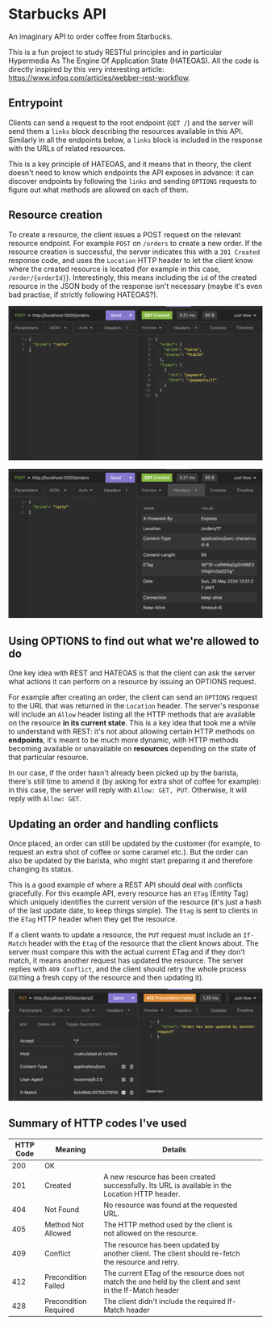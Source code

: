 # Starbucks API

An imaginary API to order coffee from Starbucks.

This is a fun project to study RESTful principles and in particular Hypermedia As The Engine Of Application State (HATEOAS). All the code is directly inspired by this very interesting article: https://www.infoq.com/articles/webber-rest-workflow.

## Entrypoint

Clients can send a request to the root endpoint (`GET /`) and the server will send them a `links` block describing the resources available in this API. Similarly in all the endpoints below, a `links` block is included in the response with the URLs of related resources.

This is a key principle of HATEOAS, and it means that in theory, the client doesn't need to know which endpoints the API exposes in advance: it can discover endpoints by following the `links` and sending `OPTIONS` requests to figure out what methods are allowed on each of them.

## Resource creation

To create a resource, the client issues a POST request on the relevant resource endpoint. For example `POST` on `/orders` to create a new order. If the resource creation is successful, the server indicates this with a `201 Created` response code, and uses the `Location` HTTP header to let the client know where the created resource is located (for example in this case, `/order/{orderId}`). Interestingly, this means including the `id` of the created resource in the JSON body of the response isn't necessary (maybe it's even bad practise, if strictly following HATEOAS?).

![Creating an order](./screenshots//creating-an-order.png)

![Response headers after creating an order](./screenshots/creating-an-order-headers.png)

## Using OPTIONS to find out what we're allowed to do

One key idea with REST and HATEOAS is that the client can ask the server what actions it can perform on a resource by issuing an OPTIONS request.

For example after creating an order, the client can send an `OPTIONS` request to the URL that was returned in the `Location` header. The server's response will include an `Allow` header listing all the HTTP methods that are available on the resource **in its current state**. This is a key idea that took me a while to understand with REST: it's not about allowing certain HTTP methods on **endpoints**, it's meant to be much more dynamic, with HTTP methods becoming available or unavailable on **resources** depending on the state of that particular resource.

In our case, if the order hasn't already been picked up by the barista, there's still time to amend it (by asking for extra shot of coffee for example): in this case, the server will reply with `Allow: GET, PUT`. Otherwise, it will reply with `Allow: GET`.

## Updating an order and handling conflicts

Once placed, an order can still be updated by the customer (for example, to request an extra shot of coffee or some caramel etc.). But the order can also be updated by the barista, who might start preparing it and therefore changing its status.

This is a good example of where a REST API should deal with conflicts gracefully. For this example API, every resource has an `ETag` (Entity Tag) which uniquely identifies the current version of the resource (it's just a hash of the last update date, to keep things simple). The `Etag` is sent to clients in the `ETag` HTTP header when they get the resource.

If a client wants to update a resource, the `PUT` request must include an `If-Match` header with the `Etag` of the resource that the client knows about. The server must compare this with the actual current ETag and if they don't match, it means another request has updated the resource. The server replies with `409 Conflict`, and the client should retry the whole process (`GET`ting a fresh copy of the resource and then updating it).

![HTTP 412](./screenshots/HTTP-412.png)

## Summary of HTTP codes I've used

| HTTP Code | Meaning               | Details                                                                                                    |     |     |
| --------- | --------------------- | ---------------------------------------------------------------------------------------------------------- | --- | --- |
| 200       | OK                    |                                                                                                            |     |     |
| 201       | Created               | A new resource has been created successfully. Its URL is available in the Location HTTP header.            |     |     |
| 404       | Not Found             | No resource was found at the requested URL.                                                                |     |     |
| 405       | Method Not Allowed    | The HTTP method used by the client is not allowed on the resource.                                         |     |     |
| 409       | Conflict              | The resource has been updated by another client. The client should re-fetch the resource and retry.        |     |     |
| 412       | Precondition Failed   | The current ETag of the resource does not match the one held by the client and sent in the If-Match header |     |     |
| 428       | Precondition Required | The client didn't include the required If-Match header                                                     |
